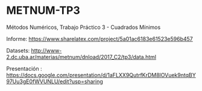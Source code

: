 # METNUM-TP3
Métodos Numéricos, Trabajo Práctico 3 - Cuadrados Mínimos

Informe: https://www.sharelatex.com/project/5a01ac6183e61523e596b457

Datasets: http://www-2.dc.uba.ar/materias/metnum/dnload/2017_C2/tp3/data.html

Presentación : https://docs.google.com/presentation/d/1aFLXX9QutrfKrDM8lOVuek9ntqBY97Uu3gE0fWVUNLU/edit?usp=sharing
